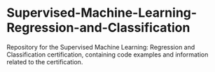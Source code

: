 # Supervised-Machine-Learning-Regression-and-Classification
Repository for the Supervised Machine Learning: Regression and Classification certification, containing code examples and information related to the certification.
